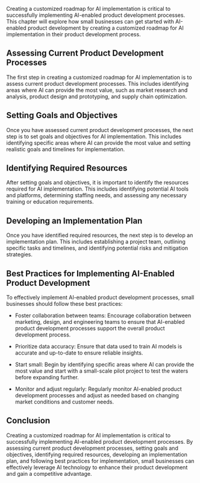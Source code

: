 

Creating a customized roadmap for AI implementation is critical to successfully implementing AI-enabled product development processes. This chapter will explore how small businesses can get started with AI-enabled product development by creating a customized roadmap for AI implementation in their product development process.

Assessing Current Product Development Processes
-----------------------------------------------

The first step in creating a customized roadmap for AI implementation is to assess current product development processes. This includes identifying areas where AI can provide the most value, such as market research and analysis, product design and prototyping, and supply chain optimization.

Setting Goals and Objectives
----------------------------

Once you have assessed current product development processes, the next step is to set goals and objectives for AI implementation. This includes identifying specific areas where AI can provide the most value and setting realistic goals and timelines for implementation.

Identifying Required Resources
------------------------------

After setting goals and objectives, it is important to identify the resources required for AI implementation. This includes identifying potential AI tools and platforms, determining staffing needs, and assessing any necessary training or education requirements.

Developing an Implementation Plan
---------------------------------

Once you have identified required resources, the next step is to develop an implementation plan. This includes establishing a project team, outlining specific tasks and timelines, and identifying potential risks and mitigation strategies.

Best Practices for Implementing AI-Enabled Product Development
--------------------------------------------------------------

To effectively implement AI-enabled product development processes, small businesses should follow these best practices:

* Foster collaboration between teams: Encourage collaboration between marketing, design, and engineering teams to ensure that AI-enabled product development processes support the overall product development process.

* Prioritize data accuracy: Ensure that data used to train AI models is accurate and up-to-date to ensure reliable insights.

* Start small: Begin by identifying specific areas where AI can provide the most value and start with a small-scale pilot project to test the waters before expanding further.

* Monitor and adjust regularly: Regularly monitor AI-enabled product development processes and adjust as needed based on changing market conditions and customer needs.

Conclusion
----------

Creating a customized roadmap for AI implementation is critical to successfully implementing AI-enabled product development processes. By assessing current product development processes, setting goals and objectives, identifying required resources, developing an implementation plan, and following best practices for implementation, small businesses can effectively leverage AI technology to enhance their product development and gain a competitive advantage.
